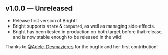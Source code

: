 ## v1.0.0 — Unreleased

- Release first version of Bright!
- Bright supports `state` & `computed`, as well as managing side-effects.
- Bright has been tested in production on both target before that release, and
  is now stable enough to be released in the wild!

Thanks to [@Adele-Desmazieres](https://github.com/Adele-Desmazieres/) for the bugfix and her first contribution!
